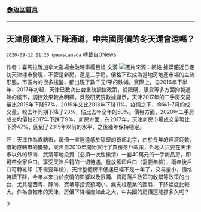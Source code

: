 ###  [:house:返回首頁](https://github.com/ourhimalayas/txt)
---

## 天津房價進入下降通道，中共國房價的冬天還會遠嗎？
`2020-09-12 11:20 gnewscanada` [轉載自GNews](https://gnews.org/zh-hant/350529/)

作者：喜馬拉雅加拿大農場金融時事欄目組 文漪
![](https://s3.amazonaws.com/gnews-media-offload/wp-content/uploads/2020/09/12110317/Snipaste_2020-09-12_22-58-36.png)圖片來源：網絡
據媒體近日走訪天津樓市發現，不管是新房，還是二手房，價格下跌成為當地房地產市場的主流形態，市區內的很多樓盤，都出現了數千元/平的跌幅。實際上，自2016年下半年、2017年初起，天津已數次出台重磅調控政策，從限購、限貸等多方面抑製過熱的樓市，調控效果較為明顯。貝殼研究院數據顯示，天津2017年的二手房交易量比2016年下降57%，2019年又比2018年下降11%。疫情之下，今年1-7月的成交量，較去年同期下降了23%，佔比去年全年的50%。價格方面，2020年二手房成交均價較2017年下跌了9%。新房方面，在2017年，天津新房市場成交量環比下滑47%，回到了2015年以前的水平，之後幾年保持穩定。

評：天津作為直轄市，房價一直遠遠低於隔壁的首都北京，由於長年的經濟疲軟，借助直轄市的優勢，天津自2010年開始實行了買房落戶政策，外地人只要在天津市以外的靜海、武清等地投資（必須一次性繳清）一套40萬元的一手商品房，即可帶全家戶口，享受天津戶籍的一切待遇，發放藍印戶口（需要年檢），兩年後戶口可轉紅印（不需要年檢），天津整體房市低迷已經不是一年了，交易量小，價格持續下降。今年以來由於疫情的影響以及限購、買房落戶政策的收緊等政策的出台，尤其是西青、靜海、寶坻等投資預期小、無支柱產業的區縣，下降幅度比較大。作為直轄市的天津，房價下降幅度如此之大，中共國的房價還能撐多久呢？

0
